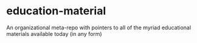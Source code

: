 # education-material
An organizational meta-repo with pointers to all of the myriad educational materials available today (in any form)
